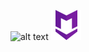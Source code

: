![alt text](https://github.com/hantyrram/commerceclient/tree/experimental/public/hantyr_logo.png "Hantyr Logo")
![alt text](https://github.com/adam-p/markdown-here/raw/master/src/common/images/icon48.png "Logo Title Text 1")

